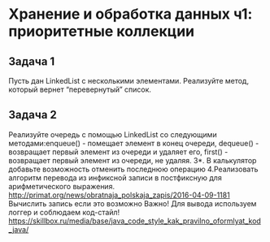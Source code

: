 # Хранение и обработка данных ч1: приоритетные коллекции


## Задача 1

Пусть дан LinkedList с несколькими элементами. Реализуйте метод, который вернет “перевернутый” список.


## Задача 2

Реализуйте очередь с помощью LinkedList со следующими методами:enqueue() - помещает элемент в конец очереди, dequeue() - возвращает первый элемент из очереди и удаляет его, first() - возвращает первый элемент из очереди, не удаляя. 3*. В калькулятор добавьте возможность отменить последнюю операцию 
4.Реализовать алгоритм перевода из инфиксной записи в постфиксную для арифметического выражения. http://primat.org/news/obratnaja_polskaja_zapis/2016-04-09-1181 Вычислить запись если это возможно Важно! Для вывода используем логгер и соблюдаем код-стайл! https://skillbox.ru/media/base/java_code_style_kak_pravilno_oformlyat_kod_java/
